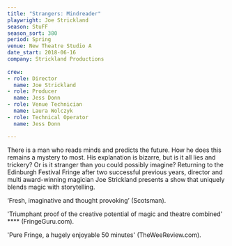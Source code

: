 ```yaml
---
title: "Strangers: Mindreader"
playwright: Joe Strickland
season: StuFF
season_sort: 380
period: Spring
venue: New Theatre Studio A
date_start: 2018-06-16
company: Strickland Productions
  
crew:
- role: Director 
  name: Joe Strickland 
- role: Producer 
  name: Jess Donn 
- role: Venue Technician
  name: Laura Wolczyk
- role: Technical Operator
  name: Jess Donn

---
```


There is a man who reads minds and predicts the future. How he does this remains a mystery to most. His explanation is bizarre, but is it all lies and trickery? Or is it stranger than you could possibly imagine? Returning to the Edinburgh Festival Fringe after two successful previous years, director and multi award-winning magician Joe Strickland presents a show that uniquely blends magic with storytelling. 

‘Fresh, imaginative and thought provoking’ (Scotsman). 

'Triumphant proof of the creative potential of magic and theatre combined' **** (FringeGuru.com). 

'Pure Fringe, a hugely enjoyable 50 minutes' (TheWeeReview.com).